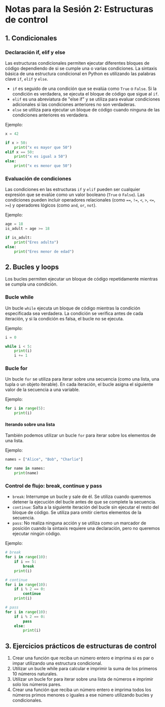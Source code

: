 # Notas para la Sesión 2: Estructuras de control

## 1. Condicionales

### Declaración if, elif y else

Las estructuras condicionales permiten ejecutar diferentes bloques de código dependiendo de si se cumple una o varias condiciones. La sintaxis básica de una estructura condicional en Python es utilizando las palabras clave `if`, `elif` y `else`.

- `if` es seguido de una condición que se evalúa como `True` o `False`. Si la condición es verdadera, se ejecuta el bloque de código que sigue al `if`.
- `elif` es una abreviatura de "else if" y se utiliza para evaluar condiciones adicionales si las condiciones anteriores no son verdaderas.
- `else` se utiliza para ejecutar un bloque de código cuando ninguna de las condiciones anteriores es verdadera.

Ejemplo:

```python
x = 42

if x > 50:
    print("x es mayor que 50")
elif x == 50:
    print("x es igual a 50")
else:
    print("x es menor que 50")
```

### Evaluación de condiciones

Las condiciones en las estructuras `if` y `elif` pueden ser cualquier expresión que se evalúe como un valor booleano (`True` o `False`). Las condiciones pueden incluir operadores relacionales (como `==`, `!=`, `<`, `>`, `<=`, `>=`) y operadores lógicos (como `and`, `or`, `not`).

Ejemplo:

```python
age = 18
is_adult = age >= 18

if is_adult:
    print("Eres adulto")
else:
    print("Eres menor de edad")
```

## 2. Bucles y loops

Los bucles permiten ejecutar un bloque de código repetidamente mientras se cumpla una condición.

### Bucle while

Un bucle `while` ejecuta un bloque de código mientras la condición especificada sea verdadera. La condición se verifica antes de cada iteración, y si la condición es falsa, el bucle no se ejecuta.

Ejemplo:

```python
i = 0

while i < 5:
    print(i)
    i += 1
```

### Bucle for

Un bucle `for` se utiliza para iterar sobre una secuencia (como una lista, una tupla o un objeto iterable). En cada iteración, el bucle asigna el siguiente valor de la secuencia a una variable.

Ejemplo:

```python
for i in range(5):
    print(i)
```

#### Iterando sobre una lista

También podemos utilizar un bucle `for` para iterar sobre los elementos de una lista.

Ejemplo:

```python
names = ["Alice", "Bob", "Charlie"]

for name in names:
    print(name)
```

### Control de flujo: break, continue y pass

- `break`: Interrumpe un bucle y sale de él. Se utiliza cuando queremos detener la ejecución del bucle antes de que se complete la secuencia.
- `continue`: Salta a la siguiente iteración del bucle sin ejecutar el resto del bloque de código. Se utiliza para omitir ciertos elementos de la secuencia.
- `pass`: No realiza ninguna acción y se utiliza como un marcador de posición cuando la sintaxis requiere una declaración, pero no queremos ejecutar ningún código.

Ejemplo:

```python
# break
for i in range(10):
    if i == 5:
        break
    print(i)

# continue
for i in range(10):
    if i % 2 == 0:
        continue
    print(i)

# pass
for i in range(10):
    if i % 2 == 0:
        pass
    else:
        print(i)
```

## 3. Ejercicios prácticos de estructuras de control

1. Crear una función que reciba un número entero e imprima si es par o impar utilizando una estructura condicional.
2. Utilizar un bucle while para calcular e imprimir la suma de los primeros 10 números naturales.
3. Utilizar un bucle for para iterar sobre una lista de números e imprimir solo los números pares.
4. Crear una función que reciba un número entero e imprima todos los números primos menores o iguales a ese número utilizando bucles y condicionales.